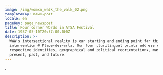 ```yaml
---
image: /img/womxn_walk_the_walk_02.png
templateKey: news-post
locale: en
pageKey: page_newspost
title: Four Corner Words in ATSA Festival
date: 1937-05-10T20:57:00.000Z
description: >-
  WWW's intersectional reality is our starting and ending point for this public
  intervention @ Place-des-arts. Our four plurilingual prints address our
  respective identities, geographical and political reorientations, may they be
  present, past, and future.
---
```

.

